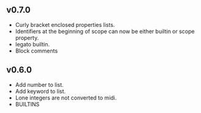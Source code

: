 v0.7.0
------
- Curly bracket enclosed properties lists.
- Identifiers at the beginning of scope can now be either builtin or scope property.
- legato builtin.
- Block comments

v0.6.0
------
- Add number to list.
- Add keyword to list.
- Lone integers are not converted to midi.
- BUILTINS
